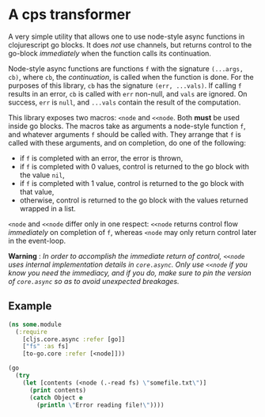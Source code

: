 # A cps transformer

A very simple utility that allows one to use node-style async
functions in clojurescript go blocks. It does *not* use channels, but
returns control to the go-block *immediately* when the function calls
its continuation.

Node-style async functions are functions `f` with the signature
`(...args, cb)`, where `cb`, the *continuation*, is called when the
function is done. For the purposes of this library, `cb` has the
signature `(err, ...vals)`. If calling `f` results in an error, `cb`
is called with `err` non-null, and `vals` are ignored. On success,
`err` is `null`, and `...vals` contain the result of the computation.

This library exposes two macros: `<node` and `<<node`. Both **must**
be used inside go blocks. The macros take as arguments a node-style
function `f`, and whatever arguments `f` should be called with. They
arrange that `f` is called with these arguments, and on completion, do
one of the following:

 - if `f` is completed with an error, the error is thrown,
 - if `f` is completed with 0 values, control is returned to the go
   block with the value `nil`,
 - if `f` is completed with 1 value, control is returned to the go
   block with that value,
 - otherwise, control is returned to the go block with the values
   returned wrapped in a list.

`<node` and `<<node` differ only in one respect: `<<node` returns
control flow *immediately* on completion of `f`, whereas `<node` may
only return control later in the event-loop.

**Warning** : *In order to accomplish the immediate return of control,
`<<node` uses internal implementation details in `core.async`. Only
use `<<node` if you know you need the immediacy, and if you do, make
sure to pin the version of `core.async` so as to avoid unexpected
breakages.*

## Example

```cljs
(ns some.module
  (:require
    [cljs.core.async :refer [go]]
    ["fs" :as fs]
    [to-go.core :refer [<node]]))

(go
  (try
    (let [contents (<node (.-read fs) \"somefile.txt\")]
      (print contents)
	  (catch Object e
	    (println \"Error reading file!\"))))
```
